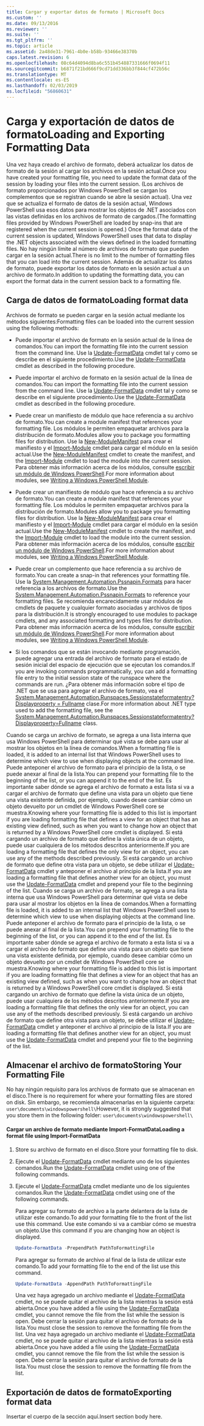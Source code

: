 ```yaml
---
title: Cargar y exportar datos de formato | Microsoft Docs
ms.custom: ''
ms.date: 09/13/2016
ms.reviewer: ''
ms.suite: ''
ms.tgt_pltfrm: ''
ms.topic: article
ms.assetid: 2a48de31-7961-4b0e-b58b-93466e38370b
caps.latest.revision: 6
ms.openlocfilehash: 08c64d4094d8ba6c551b454887331666f0694f11
ms.sourcegitcommit: b6871f21bd666f9cd71dd336bb3f844cf472b56c
ms.translationtype: MT
ms.contentlocale: es-ES
ms.lasthandoff: 02/03/2019
ms.locfileid: "56860631"
---
```

# <a name="loading-and-exporting-formatting-data"></a><span data-ttu-id="e8b73-102">Carga y exportación de datos de formato</span><span class="sxs-lookup"><span data-stu-id="e8b73-102">Loading and Exporting Formatting Data</span></span>

<span data-ttu-id="e8b73-103">Una vez haya creado el archivo de formato, deberá actualizar los datos de formato de la sesión al cargar los archivos en la sesión actual.</span><span class="sxs-lookup"><span data-stu-id="e8b73-103">Once you have created your formatting file, you need to update the format data of the session by loading your files into the current session.</span></span> <span data-ttu-id="e8b73-104">(Los archivos de formato proporcionados por Windows PowerShell se cargan los complementos que se registran cuando se abre la sesión actual). Una vez que se actualiza el formato de datos de la sesión actual, Windows PowerShell usa esos datos para mostrar los objetos de .NET asociados con las vistas definidas en los archivos de formato de cargados.</span><span class="sxs-lookup"><span data-stu-id="e8b73-104">(The formatting files provided by Windows PowerShell are loaded by snap-ins that are registered when the current session is opened.) Once the format data of the current session is updated, Windows PowerShell uses that data to display the .NET objects associated with the views defined in the loaded formatting files.</span></span> <span data-ttu-id="e8b73-105">No hay ningún límite al número de archivos de formato que pueden cargar en la sesión actual.</span><span class="sxs-lookup"><span data-stu-id="e8b73-105">There is no limit to the number of formatting files that you can load into the current session.</span></span> <span data-ttu-id="e8b73-106">Además de actualizar los datos de formato, puede exportar los datos de formato en la sesión actual a un archivo de formato.</span><span class="sxs-lookup"><span data-stu-id="e8b73-106">In addition to updating the formatting data, you can export the format data in the current session back to a formatting file.</span></span>

## <a name="loading-format-data"></a><span data-ttu-id="e8b73-107">Carga de datos de formato</span><span class="sxs-lookup"><span data-stu-id="e8b73-107">Loading format data</span></span>

<span data-ttu-id="e8b73-108">Archivos de formato se pueden cargar en la sesión actual mediante los métodos siguientes:</span><span class="sxs-lookup"><span data-stu-id="e8b73-108">Formatting files can be loaded into the current session using the following methods:</span></span>

- <span data-ttu-id="e8b73-109">Puede importar el archivo de formato en la sesión actual de la línea de comandos.</span><span class="sxs-lookup"><span data-stu-id="e8b73-109">You can import the formatting file into the current session from the command line.</span></span> <span data-ttu-id="e8b73-110">Use la [Update-FormatData](/powershell/module/Microsoft.PowerShell.Utility/Update-FormatData) cmdlet tal y como se describe en el siguiente procedimiento.</span><span class="sxs-lookup"><span data-stu-id="e8b73-110">Use the [Update-FormatData](/powershell/module/Microsoft.PowerShell.Utility/Update-FormatData) cmdlet as described in the following procedure.</span></span>
- <span data-ttu-id="e8b73-111">Puede importar el archivo de formato en la sesión actual de la línea de comandos.</span><span class="sxs-lookup"><span data-stu-id="e8b73-111">You can import the formatting file into the current session from the command line.</span></span> <span data-ttu-id="e8b73-112">Use la [Update-FormatData](/powershell/module/Microsoft.PowerShell.Utility/Update-FormatData) cmdlet tal y como se describe en el siguiente procedimiento.</span><span class="sxs-lookup"><span data-stu-id="e8b73-112">Use the [Update-FormatData](/powershell/module/Microsoft.PowerShell.Utility/Update-FormatData) cmdlet as described in the following procedure.</span></span>

- <span data-ttu-id="e8b73-113">Puede crear un manifiesto de módulo que hace referencia a su archivo de formato.</span><span class="sxs-lookup"><span data-stu-id="e8b73-113">You can create a module manifest that references your formatting file.</span></span> <span data-ttu-id="e8b73-114">Los módulos le permiten empaquetar archivos para la distribución de formato.</span><span class="sxs-lookup"><span data-stu-id="e8b73-114">Modules allow you to package you formatting files for distribution.</span></span> <span data-ttu-id="e8b73-115">Use la [New-ModuleManifest](/powershell/module/Microsoft.PowerShell.Core/New-ModuleManifest) para crear el manifiesto y el [Import-Module](/powershell/module/Microsoft.PowerShell.Core/Import-Module) cmdlet para cargar el módulo en la sesión actual.</span><span class="sxs-lookup"><span data-stu-id="e8b73-115">Use the [New-ModuleManifest](/powershell/module/Microsoft.PowerShell.Core/New-ModuleManifest) cmdlet to create the manifest, and the [Import-Module](/powershell/module/Microsoft.PowerShell.Core/Import-Module) cmdlet to load the module into the current session.</span></span> <span data-ttu-id="e8b73-116">Para obtener más información acerca de los módulos, consulte [escribir un módulo de Windows PowerShell](../module/writing-a-windows-powershell-module.md).</span><span class="sxs-lookup"><span data-stu-id="e8b73-116">For more information about modules, see [Writing a Windows PowerShell Module](../module/writing-a-windows-powershell-module.md).</span></span>
- <span data-ttu-id="e8b73-117">Puede crear un manifiesto de módulo que hace referencia a su archivo de formato.</span><span class="sxs-lookup"><span data-stu-id="e8b73-117">You can create a module manifest that references your formatting file.</span></span> <span data-ttu-id="e8b73-118">Los módulos le permiten empaquetar archivos para la distribución de formato.</span><span class="sxs-lookup"><span data-stu-id="e8b73-118">Modules allow you to package you formatting files for distribution.</span></span> <span data-ttu-id="e8b73-119">Use la [New-ModuleManifest](/powershell/module/Microsoft.PowerShell.Core/New-ModuleManifest) para crear el manifiesto y el [Import-Module](/powershell/module/Microsoft.PowerShell.Core/Import-Module) cmdlet para cargar el módulo en la sesión actual.</span><span class="sxs-lookup"><span data-stu-id="e8b73-119">Use the [New-ModuleManifest](/powershell/module/Microsoft.PowerShell.Core/New-ModuleManifest) cmdlet to create the manifest, and the [Import-Module](/powershell/module/Microsoft.PowerShell.Core/Import-Module) cmdlet to load the module into the current session.</span></span> <span data-ttu-id="e8b73-120">Para obtener más información acerca de los módulos, consulte [escribir un módulo de Windows PowerShell](../module/writing-a-windows-powershell-module.md).</span><span class="sxs-lookup"><span data-stu-id="e8b73-120">For more information about modules, see [Writing a Windows PowerShell Module](../module/writing-a-windows-powershell-module.md).</span></span>

- <span data-ttu-id="e8b73-121">Puede crear un complemento que hace referencia a su archivo de formato.</span><span class="sxs-lookup"><span data-stu-id="e8b73-121">You can create a snap-in that references your formatting file.</span></span> <span data-ttu-id="e8b73-122">Use la [System.Management.Automation.Pssnapin.Formats](/dotnet/api/System.Management.Automation.PSSnapIn.Formats) para hacer referencia a los archivos de formato.</span><span class="sxs-lookup"><span data-stu-id="e8b73-122">Use the [System.Management.Automation.Pssnapin.Formats](/dotnet/api/System.Management.Automation.PSSnapIn.Formats) to reference your formatting files.</span></span> <span data-ttu-id="e8b73-123">Se recomienda encarecidamente usar módulos de cmdlets de paquete y cualquier formato asociadas y archivos de tipos para la distribución.</span><span class="sxs-lookup"><span data-stu-id="e8b73-123">It is strongly encouraged to use modules to package cmdlets, and any associated formatting and types files for distribution.</span></span> <span data-ttu-id="e8b73-124">Para obtener más información acerca de los módulos, consulte [escribir un módulo de Windows PowerShell](../module/writing-a-windows-powershell-module.md).</span><span class="sxs-lookup"><span data-stu-id="e8b73-124">For more information about modules, see [Writing a Windows PowerShell Module](../module/writing-a-windows-powershell-module.md).</span></span>

- <span data-ttu-id="e8b73-125">Si los comandos que se están invocando mediante programación, puede agregar una entrada del archivo de formato para el estado de sesión inicial del espacio de ejecución que se ejecutan los comandos.</span><span class="sxs-lookup"><span data-stu-id="e8b73-125">If you are invoking commands programmatically, you can add a formatting file entry to the initial session state of the runspace where the commands are run.</span></span> <span data-ttu-id="e8b73-126">¿Para obtener más información sobre el tipo de .NET que se usa para agregar el archivo de formato, vea el [System.Management.Automation.Runspaces.Sessionstateformatentry? Displayproperty = Fullname](/dotnet/api/System.Management.Automation.Runspaces.SessionStateFormatEntry) clase.</span><span class="sxs-lookup"><span data-stu-id="e8b73-126">For more information about .NET type used to add the formatting file, see the [System.Management.Automation.Runspaces.Sessionstateformatentry?Displayproperty=Fullname](/dotnet/api/System.Management.Automation.Runspaces.SessionStateFormatEntry) class.</span></span>

<span data-ttu-id="e8b73-127">Cuando se carga un archivo de formato, se agrega a una lista interna que usa Windows PowerShell para determinar qué vista se debe para usar al mostrar los objetos en la línea de comandos.</span><span class="sxs-lookup"><span data-stu-id="e8b73-127">When a formatting file is loaded, it is added to an internal list that Windows PowerShell uses to determine which view to use when displaying objects at the command line.</span></span> <span data-ttu-id="e8b73-128">Puede anteponer el archivo de formato para el principio de la lista, o se puede anexar al final de la lista.</span><span class="sxs-lookup"><span data-stu-id="e8b73-128">You can prepend your formatting file to the beginning of the list, or you can append it to the end of the list.</span></span> <span data-ttu-id="e8b73-129">Es importante saber dónde se agrega el archivo de formato a esta lista si va a cargar el archivo de formato que define una vista para un objeto que tiene una vista existente definida, por ejemplo, cuando desee cambiar cómo un objeto devuelto por un cmdlet de Windows PowerShell core se  muestra.</span><span class="sxs-lookup"><span data-stu-id="e8b73-129">Knowing where your formatting file is added to this list is important if you are loading formatting file that defines a view for an object that has an existing view defined, such as when you want to change how an object that is returned by a Windows PowerShell core cmdlet is displayed.</span></span> <span data-ttu-id="e8b73-130">Si está cargando un archivo de formato que define la vista única de un objeto, puede usar cualquiera de los métodos descritos anteriormente.</span><span class="sxs-lookup"><span data-stu-id="e8b73-130">If you are loading a formatting file that defines the only view for an object, you can use any of the methods described previously.</span></span>  <span data-ttu-id="e8b73-131">Si está cargando un archivo de formato que define otra vista para un objeto, se debe utilizar el [Update-FormatData](/powershell/module/Microsoft.PowerShell.Utility/Update-FormatData) cmdlet y anteponer el archivo al principio de la lista.</span><span class="sxs-lookup"><span data-stu-id="e8b73-131">If you are loading a formatting file that defines another view for an object, you must use the [Update-FormatData](/powershell/module/Microsoft.PowerShell.Utility/Update-FormatData) cmdlet and prepend your file to the beginning of the list.</span></span>
<span data-ttu-id="e8b73-132">Cuando se carga un archivo de formato, se agrega a una lista interna que usa Windows PowerShell para determinar qué vista se debe para usar al mostrar los objetos en la línea de comandos.</span><span class="sxs-lookup"><span data-stu-id="e8b73-132">When a formatting file is loaded, it is added to an internal list that Windows PowerShell uses to determine which view to use when displaying objects at the command line.</span></span> <span data-ttu-id="e8b73-133">Puede anteponer el archivo de formato para el principio de la lista, o se puede anexar al final de la lista.</span><span class="sxs-lookup"><span data-stu-id="e8b73-133">You can prepend your formatting file to the beginning of the list, or you can append it to the end of the list.</span></span> <span data-ttu-id="e8b73-134">Es importante saber dónde se agrega el archivo de formato a esta lista si va a cargar el archivo de formato que define una vista para un objeto que tiene una vista existente definida, por ejemplo, cuando desee cambiar cómo un objeto devuelto por un cmdlet de Windows PowerShell core se  muestra.</span><span class="sxs-lookup"><span data-stu-id="e8b73-134">Knowing where your formatting file is added to this list is important if you are loading formatting file that defines a view for an object that has an existing view defined, such as when you want to change how an object that is returned by a Windows PowerShell core cmdlet is displayed.</span></span> <span data-ttu-id="e8b73-135">Si está cargando un archivo de formato que define la vista única de un objeto, puede usar cualquiera de los métodos descritos anteriormente.</span><span class="sxs-lookup"><span data-stu-id="e8b73-135">If you are loading a formatting file that defines the only view for an object, you can use any of the methods described previously.</span></span>  <span data-ttu-id="e8b73-136">Si está cargando un archivo de formato que define otra vista para un objeto, se debe utilizar el [Update-FormatData](/powershell/module/Microsoft.PowerShell.Utility/Update-FormatData) cmdlet y anteponer el archivo al principio de la lista.</span><span class="sxs-lookup"><span data-stu-id="e8b73-136">If you are loading a formatting file that defines another view for an object, you must use the [Update-FormatData](/powershell/module/Microsoft.PowerShell.Utility/Update-FormatData) cmdlet and prepend your file to the beginning of the list.</span></span>

## <a name="storing-your-formatting-file"></a><span data-ttu-id="e8b73-137">Almacenar el archivo de formato</span><span class="sxs-lookup"><span data-stu-id="e8b73-137">Storing Your Formatting File</span></span>

<span data-ttu-id="e8b73-138">No hay ningún requisito para los archivos de formato que se almacenan en el disco.</span><span class="sxs-lookup"><span data-stu-id="e8b73-138">There is no requirement for where your formatting files are stored on disk.</span></span> <span data-ttu-id="e8b73-139">Sin embargo, se recomienda almacenarlas en la siguiente carpeta: `user\documents\windowspowershell\`</span><span class="sxs-lookup"><span data-stu-id="e8b73-139">However, it is strongly suggested that you store them in the following folder: `user\documents\windowspowershell\`</span></span>

#### <a name="loading-a-format-file-using-import-formatdata"></a><span data-ttu-id="e8b73-140">Cargar un archivo de formato mediante Import-FormatData</span><span class="sxs-lookup"><span data-stu-id="e8b73-140">Loading a format file using Import-FormatData</span></span>

1. <span data-ttu-id="e8b73-141">Store su archivo de formato en el disco.</span><span class="sxs-lookup"><span data-stu-id="e8b73-141">Store your formatting file to disk.</span></span>

2. <span data-ttu-id="e8b73-142">Ejecute el [Update-FormatData](/powershell/module/Microsoft.PowerShell.Utility/Update-FormatData) cmdlet mediante uno de los siguientes comandos.</span><span class="sxs-lookup"><span data-stu-id="e8b73-142">Run the [Update-FormatData](/powershell/module/Microsoft.PowerShell.Utility/Update-FormatData) cmdlet using one of the following commands.</span></span>
2. <span data-ttu-id="e8b73-143">Ejecute el [Update-FormatData](/powershell/module/Microsoft.PowerShell.Utility/Update-FormatData) cmdlet mediante uno de los siguientes comandos.</span><span class="sxs-lookup"><span data-stu-id="e8b73-143">Run the [Update-FormatData](/powershell/module/Microsoft.PowerShell.Utility/Update-FormatData) cmdlet using one of the following commands.</span></span>

   <span data-ttu-id="e8b73-144">Para agregar su formato de archivo a la parte delantera de la lista de utilizar este comando.</span><span class="sxs-lookup"><span data-stu-id="e8b73-144">To add your formatting file to the front of the list use this command.</span></span> <span data-ttu-id="e8b73-145">Use este comando si va a cambiar cómo se muestra un objeto.</span><span class="sxs-lookup"><span data-stu-id="e8b73-145">Use this command if you are changing how an object is displayed.</span></span>

   ```powershell
   Update-FormatData -PrependPath PathToFormattingFile
   ```

   <span data-ttu-id="e8b73-146">Para agregar su formato de archivo al final de la lista de utilizar este comando.</span><span class="sxs-lookup"><span data-stu-id="e8b73-146">To add your formatting file to the end of the list use this command.</span></span>

   ```powershell
   Update-FormatData -AppendPath PathToFormattingFile
   ```

   <span data-ttu-id="e8b73-147">Una vez haya agregado un archivo mediante el [Update-FormatData](/powershell/module/Microsoft.PowerShell.Utility/Update-FormatData) cmdlet, no se puede quitar el archivo de la lista mientras la sesión está abierta.</span><span class="sxs-lookup"><span data-stu-id="e8b73-147">Once you have added a file using the [Update-FormatData](/powershell/module/Microsoft.PowerShell.Utility/Update-FormatData) cmdlet, you cannot remove the file from the list while the session is open.</span></span> <span data-ttu-id="e8b73-148">Debe cerrar la sesión para quitar el archivo de formato de la lista.</span><span class="sxs-lookup"><span data-stu-id="e8b73-148">You must close the session to remove the formatting file from the list.</span></span>
   <span data-ttu-id="e8b73-149">Una vez haya agregado un archivo mediante el [Update-FormatData](/powershell/module/Microsoft.PowerShell.Utility/Update-FormatData) cmdlet, no se puede quitar el archivo de la lista mientras la sesión está abierta.</span><span class="sxs-lookup"><span data-stu-id="e8b73-149">Once you have added a file using the [Update-FormatData](/powershell/module/Microsoft.PowerShell.Utility/Update-FormatData) cmdlet, you cannot remove the file from the list while the session is open.</span></span> <span data-ttu-id="e8b73-150">Debe cerrar la sesión para quitar el archivo de formato de la lista.</span><span class="sxs-lookup"><span data-stu-id="e8b73-150">You must close the session to remove the formatting file from the list.</span></span>

## <a name="exporting-format-data"></a><span data-ttu-id="e8b73-151">Exportación de datos de formato</span><span class="sxs-lookup"><span data-stu-id="e8b73-151">Exporting format data</span></span>

<span data-ttu-id="e8b73-152">Insertar el cuerpo de la sección aquí.</span><span class="sxs-lookup"><span data-stu-id="e8b73-152">Insert section body here.</span></span>
